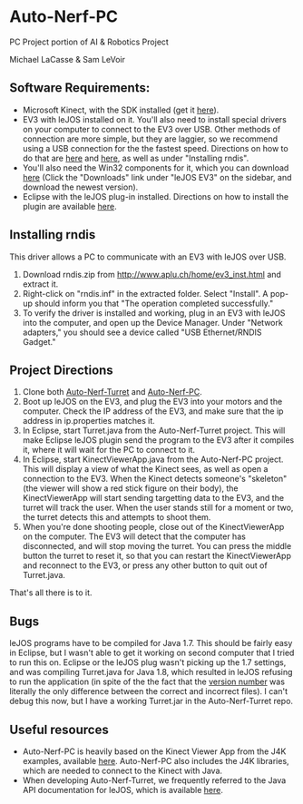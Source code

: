 # Auto-Nerf-PC
PC Project portion of AI &amp; Robotics Project

Michael LaCasse &amp; Sam LeVoir

## Software Requirements:
- Microsoft Kinect, with the SDK installed (get it [here](https://www.microsoft.com/en-us/download/details.aspx?id=44561)).
- EV3 with leJOS installed on it. You'll also need to install special drivers on your computer to connect to the EV3 over USB. Other methods of connection are more simple, but they are laggier, so we recommend using a USB connection for the the fastest speed. Directions on how to do that are [here](http://www.aplu.ch/home/ev3_inst.html) and [here](https://sourceforge.net/p/lejos/wiki/Windows%20Installation/), as well as under "Installing rndis".
- You'll also need the Win32 components for it, which you can download [here](http://www.lejos.org/ev3.php) (Click the "Downloads" link under "leJOS EV3" on the sidebar, and download the newest version).
- Eclipse with the leJOS plug-in installed. Directions on how to install the plugin are available [here](https://sourceforge.net/p/lejos/wiki/Installing%20the%20Eclipse%20plugin/).

## Installing rndis
This driver allows a PC to communicate with an EV3 with leJOS over USB.
1. Download rndis.zip from http://www.aplu.ch/home/ev3_inst.html and extract it.
2. Right-click on "rndis.inf" in the extracted folder. Select "Install". A pop-up should inform you that "The operation completed successfully."
3. To verify the driver is installed and working, plug in an EV3 with leJOS into the computer, and open up the Device Manager. Under "Network adapters," you should see a device called "USB Ethernet/RNDIS Gadget."

## Project Directions
1. Clone both [Auto-Nerf-Turret](https://github.com/ust-laca0007/Auto-Nerf-Turret) and [Auto-Nerf-PC](https://github.com/ust-laca0007/Auto-Nerf-PC).
2. Boot up leJOS on the EV3, and plug the EV3 into your motors and the computer. Check the IP address of the EV3, and make sure that the ip address in ip.properties matches it.
3. In Eclipse, start Turret.java from the Auto-Nerf-Turret project. This will make Eclipse leJOS plugin send the program to the EV3 after it compiles it, where it will wait for the PC to connect to it.
4. In Eclipse, start KinectViewerApp.java from the Auto-Nerf-PC project. This will display a view of what the Kinect sees, as well as open a connection to the EV3. When the Kinect detects someone's "skeleton" (the viewer will show a red stick figure on their body), the KinectViewerApp will start sending targetting data to the EV3, and the turret will track the user. When the user stands still for a moment or two, the turret detects this and attempts to shoot them.
5. When you're done shooting people, close out of the KinectViewerApp on the computer. The EV3 will detect that the computer has disconnected, and will stop moving the turret. You can press the middle button the turret to reset it, so that you can restart the KinectViewerApp and reconnect to the EV3, or press any other button to quit out of Turret.java.

That's all there is to it.

## Bugs
leJOS programs have to be compiled for Java 1.7. This should be fairly easy in Eclipse, but I wasn't able to get it working on second computer that I tried to run this on. Eclipse or the leJOS plug wasn't picking up the 1.7 settings, and was compiling Turret.java for Java 1.8, which resulted in leJOS refusing to run the application (in spite of the the fact that the [version number](https://en.wikipedia.org/wiki/Java_class_file) was literally the only difference between the correct and incorrect files). I can't debug this now, but I have a working Turret.jar in the Auto-Nerf-Turret repo.

## Useful resources
- Auto-Nerf-PC is heavily based on the Kinect Viewer App from the J4K examples, available [here](https://research.dwi.ufl.edu/ufdw/download.php). Auto-Nerf-PC also includes the J4K libraries, which are needed to connect to the Kinect with Java.
- When developing Auto-Nerf-Turret, we frequently referred to the Java API documentation for leJOS, which is available [here](http://www.lejos.org/ev3/docs/).
